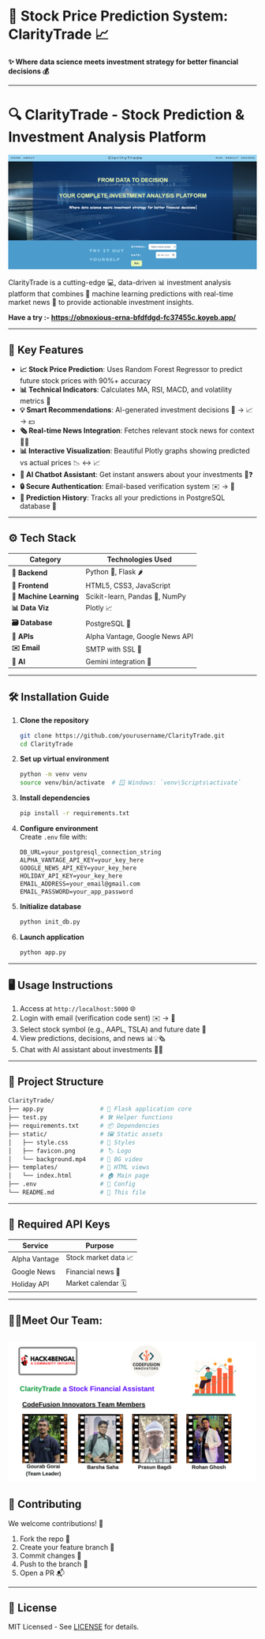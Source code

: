 # 🚀 Stock Price Prediction System: ClarityTrade 📈  
**✨ Where data science meets investment strategy for better financial decisions 💰**  

---

# 🔍 ClarityTrade - Stock Prediction & Investment Analysis Platform  

![ClarityTrade Website](https://github.com/GourabGorai/Hack4bengal/blob/main/static/Screenshot%202025-04-27%20104306.png)  

ClarityTrade is a cutting-edge 💻, data-driven 📊 investment analysis platform that combines 🤖 machine learning predictions with real-time market news 📰 to provide actionable investment insights.  

**Have a try :- https://obnoxious-erna-bfdfdgd-fc37455c.koyeb.app/**

---

## 🌟 Key Features  

- **📈 Stock Price Prediction**: Uses Random Forest Regressor to predict future stock prices with 90%+ accuracy  
- **📊 Technical Indicators**: Calculates MA, RSI, MACD, and volatility metrics 🔢  
- **💡 Smart Recommendations**: AI-generated investment decisions 🤖 → 📈 → 💵  
- **🗞️ Real-time News Integration**: Fetches relevant stock news for context 📰🔥  
- **📊 Interactive Visualization**: Beautiful Plotly graphs showing predicted vs actual prices 📉 ↔️ 📈  
- **🤖 AI Chatbot Assistant**: Get instant answers about your investments 💬❓  
- **🔒 Secure Authentication**: Email-based verification system ✉️ → 🔑  
- **📅 Prediction History**: Tracks all your predictions in PostgreSQL database 💾  

---

## ⚙️ Tech Stack  

| Category              | Technologies Used                          |
|-----------------------|-------------------------------------------|
| **🧱 Backend**        | Python 🐍, Flask 🌶️                      |
| **🎨 Frontend**       | HTML5, CSS3, JavaScript                   |
| **🧠 Machine Learning**| Scikit-learn, Pandas 🐼, NumPy            |
| **📊 Data Viz**       | Plotly 📈                                 |
| **🗃️ Database**       | PostgreSQL 🐘                             |
| **🔌 APIs**           | Alpha Vantage, Google News API            |
| **✉️ Email**          | SMTP with SSL 🔐                          |
| **🤖 AI**             | Gemini integration 🧠                     |

---

## 🛠️ Installation Guide  

1. **Clone the repository**  
   ```bash
   git clone https://github.com/yourusername/ClarityTrade.git
   cd ClarityTrade

2. **Set up virtual environment**  
   ```bash
   python -m venv venv
   source venv/bin/activate  # 🪟 Windows: `venv\Scripts\activate`
   ```

3. **Install dependencies**  
   ```bash
   pip install -r requirements.txt
   ```

4. **Configure environment**  
   Create `.env` file with:  
   ```
   DB_URL=your_postgresql_connection_string
   ALPHA_VANTAGE_API_KEY=your_key_here
   GOOGLE_NEWS_API_KEY=your_key_here
   HOLIDAY_API_KEY=your_key_here
   EMAIL_ADDRESS=your_email@gmail.com
   EMAIL_PASSWORD=your_app_password
   ```

5. **Initialize database**  
   ```bash
   python init_db.py
   ```

6. **Launch application**  
   ```bash
   python app.py
   ```

---

## 🖥️ Usage Instructions  

1. Access at `http://localhost:5000` 🌐  
2. Login with email (verification code sent) ✉️ → 🔢  
3. Select stock symbol (e.g., AAPL, TSLA) and future date 📅  
4. View predictions, decisions, and news 📊💡🗞️  
5. Chat with AI assistant about investments 💬🤖  

---

## 📂 Project Structure  

```bash
ClarityTrade/
├── app.py                # 🚀 Flask application core
├── test.py               # 🛠️ Helper functions
├── requirements.txt      # 📦 Dependencies
├── static/               # 🖼️ Static assets
│   ├── style.css         # 🎨 Styles
│   ├── favicon.png       # 🏷️ Logo
│   └── background.mp4    # 🎥 BG video
├── templates/            # 📄 HTML views
│   └── index.html        # 🏠 Main page
├── .env                  # 🔐 Config
└── README.md             # 📖 This file
```

---

## 🔑 Required API Keys  

| Service          | Purpose                  |
|------------------|--------------------------|
| Alpha Vantage    | Stock market data 📈     |
| Google News      | Financial news 📰        |
| Holiday API      | Market calendar 🗓️      |

---
## 👨‍💻Meet Our Team:
![team](https://github.com/GourabGorai/Hack4bengal/blob/main/static/hack4bengal%20CodeFusion%20Innovators%20.png)
---

## 🤝 Contributing  

We welcome contributions! 🎉  
1. Fork the repo 🍴  
2. Create your feature branch 🌿  
3. Commit changes 💾  
4. Push to the branch 🚀  
5. Open a PR 📬  

---

## 📜 License  

MIT Licensed - See [LICENSE](LICENSE) for details.  
